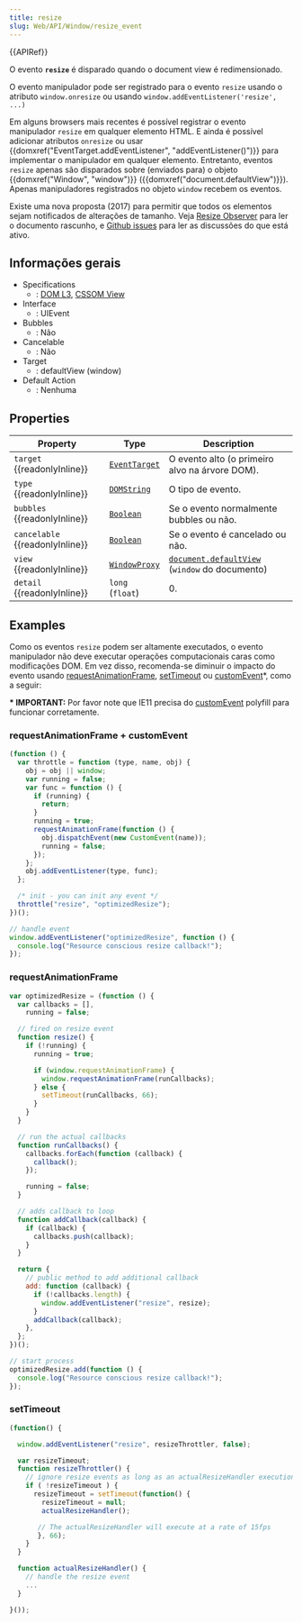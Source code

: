 ```yaml
---
title: resize
slug: Web/API/Window/resize_event
---
```


{{APIRef}}

O evento **`resize`** é disparado quando o document view é redimensionado.

O evento manipulador pode ser registrado para o evento `resize` usando o atributo `window.onresize` ou usando `window.addEventListener('resize', ...)`

Em alguns browsers mais recentes é possível registrar o evento manipulador `resize` em qualquer elemento HTML. E ainda é possível adicionar atributos `onresize` ou usar {{domxref("EventTarget.addEventListener", "addEventListener()")}} para implementar o manipulador em qualquer elemento. Entretanto, eventos `resize` apenas são disparados sobre (enviados para) o objeto {{domxref("Window", "window")}} ({{domxref("document.defaultView")}}). Apenas manipuladores registrados no objeto `window` recebem os eventos.

Existe uma nova proposta (2017) para permitir que todos os elementos sejam notificados de alterações de tamanho. Veja [Resize Observer](https://wicg.github.io/ResizeObserver/) para ler o documento rascunho, e [Github issues](https://github.com/WICG/ResizeObserver/issues) para ler as discussões do que está ativo.

## Informações gerais

- Specifications
  - : [DOM L3](https://www.w3.org/TR/DOM-Level-3-Events/#event-type-resize), [CSSOM View](https://www.w3.org/TR/cssom-view/#resizing-viewports)
- Interface
  - : UIEvent
- Bubbles
  - : Não
- Cancelable
  - : Não
- Target
  - : defaultView (window)
- Default Action
  - : Nenhuma

## Properties

| Property                        | Type                                                                                  | Description                                                                                |
| ------------------------------- | ------------------------------------------------------------------------------------- | ------------------------------------------------------------------------------------------ |
| `target` {{readonlyInline}}     | [`EventTarget`](/pt-BR/docs/Web/API/EventTarget)                                      | O evento alto (o primeiro alvo na árvore DOM).                                             |
| `type` {{readonlyInline}}       | [`DOMString`](/pt-BR/docs/conflicting/Web/JavaScript/Reference/Global_Objects/String) | O tipo de evento.                                                                          |
| `bubbles` {{readonlyInline}}    | [`Boolean`](/pt-BR/docs/Web/JavaScript/Reference/Global_Objects/Boolean)              | Se o evento normalmente bubbles ou não.                                                    |
| `cancelable` {{readonlyInline}} | [`Boolean`](/pt-BR/docs/Web/JavaScript/Reference/Global_Objects/Boolean)              | Se o evento é cancelado ou não.                                                            |
| `view` {{readonlyInline}}       | [`WindowProxy`](/pt-BR/docs/Web/API/WindowProxy)                                      | [`document.defaultView`](/pt-BR/docs/Web/API/Document/defaultView) (`window` do documento) |
| `detail` {{readonlyInline}}     | `long` (`float`)                                                                      | 0.                                                                                         |

## Examples

Como os eventos `resize` podem ser altamente executados, o evento manipulador não deve executar operações computacionais caras como modificações DOM. Em vez disso, recomenda-se diminuir o impacto do evento usando [requestAnimationFrame](/pt-BR/docs/Web/API/Window/requestAnimationFrame), [setTimeout](/pt-BR/docs/Web/API/Window/setTimeout) ou [customEvent](/pt-BR/docs/Web/API/CustomEvent)\*, como a seguir:

**\* IMPORTANT:** Por favor note que IE11 precisa do [customEvent](/pt-BR/docs/Web/API/CustomEvent/CustomEvent#Polyfill) polyfill para funcionar corretamente.

### requestAnimationFrame + customEvent

```js
(function () {
  var throttle = function (type, name, obj) {
    obj = obj || window;
    var running = false;
    var func = function () {
      if (running) {
        return;
      }
      running = true;
      requestAnimationFrame(function () {
        obj.dispatchEvent(new CustomEvent(name));
        running = false;
      });
    };
    obj.addEventListener(type, func);
  };

  /* init - you can init any event */
  throttle("resize", "optimizedResize");
})();

// handle event
window.addEventListener("optimizedResize", function () {
  console.log("Resource conscious resize callback!");
});
```

### requestAnimationFrame

```js
var optimizedResize = (function () {
  var callbacks = [],
    running = false;

  // fired on resize event
  function resize() {
    if (!running) {
      running = true;

      if (window.requestAnimationFrame) {
        window.requestAnimationFrame(runCallbacks);
      } else {
        setTimeout(runCallbacks, 66);
      }
    }
  }

  // run the actual callbacks
  function runCallbacks() {
    callbacks.forEach(function (callback) {
      callback();
    });

    running = false;
  }

  // adds callback to loop
  function addCallback(callback) {
    if (callback) {
      callbacks.push(callback);
    }
  }

  return {
    // public method to add additional callback
    add: function (callback) {
      if (!callbacks.length) {
        window.addEventListener("resize", resize);
      }
      addCallback(callback);
    },
  };
})();

// start process
optimizedResize.add(function () {
  console.log("Resource conscious resize callback!");
});
```

### setTimeout

```js
(function() {

  window.addEventListener("resize", resizeThrottler, false);

  var resizeTimeout;
  function resizeThrottler() {
    // ignore resize events as long as an actualResizeHandler execution is in the queue
    if ( !resizeTimeout ) {
      resizeTimeout = setTimeout(function() {
        resizeTimeout = null;
        actualResizeHandler();

       // The actualResizeHandler will execute at a rate of 15fps
       }, 66);
    }
  }

  function actualResizeHandler() {
    // handle the resize event
    ...
  }

}());
```
